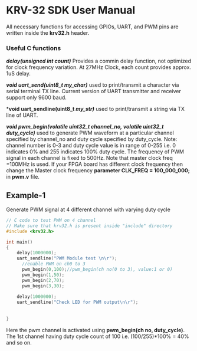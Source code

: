 # KRV-32 SDK User Manual
All necessary functions for accessing GPIOs, UART, and PWM pins are written inside the **krv32.h** header. 

### Useful C functions
***delay(unsigned int count)***  Provides a commin delay function, not optimized for clock frequency variation. At 27MHz Clock, each count provides approx. 1uS delay. <p>
***void uart_send(uint8_t my_char)*** used to print/transmit a character via serial terminal TX line. Current version of UART transmitter and receiver support only 9600 baud. <p>
***void uart_sendline(uint8_t *my_str)*** used to print/transmit a string via TX line of UART. <p>
***void pwm_begin(volatile uint32_t channel_no, volatile uint32_t duty_cycle)*** used to generate PWM waveform at a particular channel specified by channel_no and duty cycle specified by duty_cycle. Note: channel number is 0-3 and duty cycle value is in range of 0-255 i.e. 0 indicates 0% and 255 indicates 100% duty cycle. The frequency of PWM signal in each channel is fixed to 500Hz. Note that master clock freq =100MHz is used. If your FPGA board has different clock frequency then change the Master clock frequency  **parameter CLK_FREQ = 100_000_000;** in **pwm.v** file.<p>

## Example-1
Generate PWM signal at 4 different channel with varying duty cycle <p>
```c
// C code to test PWM on 4 channel
// Make sure that krv32.h is present inside "include" directory
#include <krv32.h>

int main()
{
    delay(1000000);
   	uart_sendline("PWM Module test \n\r");
      //enable PWM on ch0 to 3
      pwm_begin(0,100);//pwm_begin(ch no(0 to 3), value:1 or 0)
      pwm_begin(1,50);
      pwm_begin(2,70);
      pwm_begin(3,30);
      
    delay(1000000);
	uart_sendline("Check LED for PWM output\n\r");
        
    
}
```

  Here the pwm channel is activated using **pwm_begin(ch no, duty_cycle)**. The 1st channel having duty cycle count of 100 i.e. (100/255)*100% = 40% and so on.

